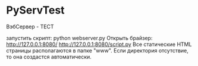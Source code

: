 # PyServTest
ВэбСервер - ТЕСТ

запустить скрипт:
    python webserver.py
Открыть брайзер:
   http://127.0.0.1:8080/
   http://127.0.0.1:8080/script.py
Все статические HTML страницы располагаются в папке "www". Если директория отсутствие, то она создастся автоматически.